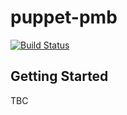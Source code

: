 # puppet-pmb

[![Build Status](https://travis-ci.org/pckls/puppet-pmb.svg?branch=testing)](https://travis-ci.org/pckls/puppet-pmb)

## Getting Started

TBC
